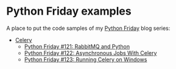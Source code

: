 # Python Friday examples
A place to put the code samples of my [Python Friday](https://improveandrepeat.com/category/pythonfriday/) blog series:

* [Celery](./Celery)
  * [Python Friday #121: RabbitMQ and Python](https://improveandrepeat.com/2022/05/python-friday-121-rabbitmq-and-python/)
  * [Python Friday #122: Asynchronous Jobs With Celery](https://improveandrepeat.com/2022/05/python-friday-122-asynchronous-jobs-with-celery/)
  * [Python Friday #123: Running Celery on Windows](https://improveandrepeat.com/2022/05/python-friday-123-running-celery-on-windows/)
